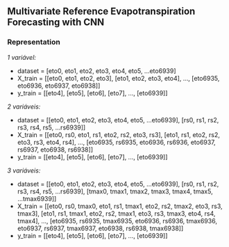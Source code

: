 ## Multivariate Reference Evapotranspiration Forecasting with CNN

### Representation

*_1 variável:_*
- dataset = [eto0, eto1, eto2, eto3, eto4, eto5, ...eto6939]
- X_train = [[eto0, eto1, eto2, eto3], [eto1, eto2, eto3, eto4], ..., [eto6935, eto6936, eto6937, eto6938]]
- y_train = [[eto4], [eto5], [eto6], [eto7], ..., [eto6939]]

*_2 variáveis:_*
- dataset = [[eto0, eto1, eto2, eto3, eto4, eto5, ...eto6939], [rs0, rs1, rs2, rs3, rs4, rs5, ...rs6939]]
- X_train = [[eto0, rs0, eto1, rs1, eto2, rs2, eto3, rs3], [eto1, rs1, eto2, rs2, eto3, rs3, eto4, rs4], ..., [eto6935, rs6935, eto6936, rs6936, eto6937, rs6937, eto6938, rs6938]]
- y_train = [[eto4], [eto5], [eto6], [eto7], ..., [eto6939]]

*_3 variáveis:_*
- dataset = [[eto0, eto1, eto2, eto3, eto4, eto5, ...eto6939], [rs0, rs1, rs2, rs3, rs4, rs5, ...rs6939], [tmax0, tmax1, tmax2, tmax3, tmax4, tmax5, ...tmax6939]]
- X_train = [[eto0, rs0, tmax0, eto1, rs1, tmax1, eto2, rs2, tmax2, eto3, rs3, tmax3], [eto1, rs1, tmax1, eto2, rs2, tmax1, eto3, rs3, tmax3, eto4, rs4, tmax4], ..., [eto6935, rs6935, tmax6935, eto6936, rs6936, tmax6936, eto6937, rs6937, tmax6937, eto6938, rs6938, tmax6938]]
- y_train = [[eto4], [eto5], [eto6], [eto7], ..., [eto6939]]
